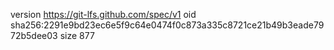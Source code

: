 version https://git-lfs.github.com/spec/v1
oid sha256:2291e9bd23ec6e5f9c64e0474f0c873a335c8721ce21b49b3eade7972b5dee03
size 877
